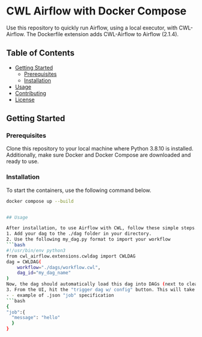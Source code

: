 # CWL Airflow with Docker Compose

Use this repository to quickly run Airflow, using a local executor, with CWL-Airflow. The Dockerfile extension adds CWL-Airflow to Airflow (2.1.4).

## Table of Contents

- [Getting Started](#getting-started)
  - [Prerequisites](#prerequisites)
  - [Installation](#installation)
- [Usage](#usage)
- [Contributing](#contributing)
- [License](#license)



## Getting Started




### Prerequisites

Clone this repository to your local machine where Python 3.8.10 is installed. Additionally, make sure Docker and Docker Compose are downloaded and ready to use.

### Installation

To start the containers, use the following command below.

```bash
docker compose up --build


## Usage

After installation, to use Airflow with CWL, follow these simple steps.
1. Add your dag to the ./dag folder in your directory.
2. Use the following my_dag.py format to import your workflow
```bash
#!/usr/bin/env python3
from cwl_airflow.extensions.cwldag import CWLDAG
dag = CWLDAG(
    workflow="./dags/workflow.cwl",
    dag_id="my_dag_name"
)
Now, the dag should automatically load this dag into DAGs (next to clean_dag_run.py)
3. From the UI, hit the "trigger dag w/ config" button. This will take you to an optional .json prompt. Here, make sure to specify the "job" that occampanies the CWL file you are running.
- - example of .json "job" specification
```bash
{
"job":{
  "message": "hello"
  }
}
